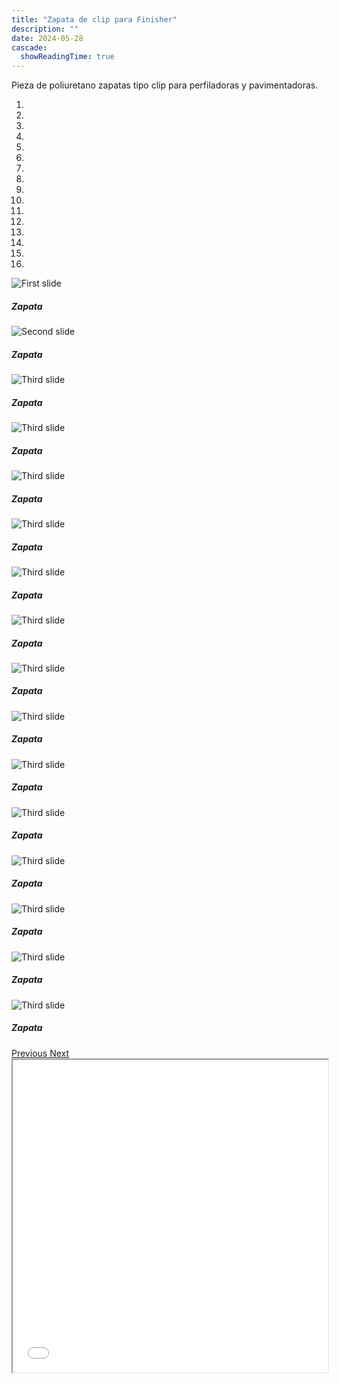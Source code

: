 ```yaml
---
title: "Zapata de clip para Finisher"
description: ""
date: 2024-05-28
cascade:
  showReadingTime: true
---
```


Pieza de poliuretano zapatas tipo clip para perfiladoras y pavimentadoras.

<head>
  <meta charset="UTF-8">
  <meta name="viewport" content="width=device-width, initial-scale=1.0">
  <link rel="stylesheet" href="https://cdn.jsdelivr.net/npm/bootstrap@4.0.0/dist/css/bootstrap.min.css"
    integrity="sha384-Gn5384xqQ1aoWXA+058RXPxPg6fy4IWvTNh0E263XmFcJlSAwiGgFAW/dAiS6JXm" crossorigin="anonymous">
  <link rel="stylesheet" href="style.css">
</head>

<body>
  <div class="row">
    <div id="carouselExampleIndicators" class="carousel slide" data-ride="carousel">
      <ol class="carousel-indicators">
        <li data-target="#carouselExampleIndicators" data-slide-to="0" class="active"></li>
        <li data-target="#carouselExampleIndicators" data-slide-to="1"></li>
        <li data-target="#carouselExampleIndicators" data-slide-to="2"></li>
        <li data-target="#carouselExampleIndicators" data-slide-to="3"></li>
        <li data-target="#carouselExampleIndicators" data-slide-to="4"></li>
        <li data-target="#carouselExampleIndicators" data-slide-to="5"></li>
        <li data-target="#carouselExampleIndicators" data-slide-to="6"></li>
        <li data-target="#carouselExampleIndicators" data-slide-to="7"></li>
        <li data-target="#carouselExampleIndicators" data-slide-to="8"></li>
        <li data-target="#carouselExampleIndicators" data-slide-to="9"></li>
        <li data-target="#carouselExampleIndicators" data-slide-to="10"></li>
        <li data-target="#carouselExampleIndicators" data-slide-to="11"></li>
        <li data-target="#carouselExampleIndicators" data-slide-to="12"></li>
        <li data-target="#carouselExampleIndicators" data-slide-to="13"></li>
        <li data-target="#carouselExampleIndicators" data-slide-to="14"></li>
        <li data-target="#carouselExampleIndicators" data-slide-to="15"></li>
      </ol>
      <div class="carousel-inner">
        <div class="carousel-item active">
          <img class="d-block w-100"
            src="imges/DSC_1124.jpg"
            alt="First slide">
          <div class="carousel-caption d-none d-md-block">
            <h5>Zapata</h5>
          </div>
        </div>
        <div class="carousel-item">
          <img class="d-block w-100"
            src="imges/DSC_1112.jpg"
            alt="Second slide">
            <div class="carousel-caption d-none d-md-block">
            <h5>Zapata</h5>
          </div>
        </div>
        <div class="carousel-item">
          <img class="d-block w-100"
            src="imges/DSC_1113.jpg"
            alt="Third slide">
            <div class="carousel-caption d-none d-md-block">
            <h5>Zapata</h5>
          </div>
        </div>
        <div class="carousel-item">
          <img class="d-block w-100"
            src="imges/DSC_1111.jpg"
            alt="Third slide">
            <div class="carousel-caption d-none d-md-block">
            <h5>Zapata</h5>
          </div>
        </div>
        <div class="carousel-item">
          <img class="d-block w-100"
            src="imges/DSC_1115.jpg"
            alt="Third slide">
            <div class="carousel-caption d-none d-md-block">
            <h5>Zapata</h5>
          </div>
        </div>
        <div class="carousel-item">
          <img class="d-block w-100"
            src="imges/DSC_1116.jpg"
            alt="Third slide">
            <div class="carousel-caption d-none d-md-block">
            <h5>Zapata</h5>
          </div>
        </div>
        <div class="carousel-item">
          <img class="d-block w-100"
            src="imges/DSC_1117.jpg"
            alt="Third slide">
            <div class="carousel-caption d-none d-md-block">
            <h5>Zapata</h5>
          </div>
        </div>
        <div class="carousel-item">
          <img class="d-block w-100"
            src="imges/DSC_1120.jpg"
            alt="Third slide">
            <div class="carousel-caption d-none d-md-block">
            <h5>Zapata</h5>
          </div>
        </div>
        <div class="carousel-item">
          <img class="d-block w-100"
            src="imges/DSC_1122.jpg"
            alt="Third slide">
            <div class="carousel-caption d-none d-md-block">
            <h5>Zapata</h5>
          </div>
        </div>
        <div class="carousel-item">
          <img class="d-block w-100"
            src="imges/DSC_1123.jpg"
            alt="Third slide">
            <div class="carousel-caption d-none d-md-block">
            <h5>Zapata</h5>
          </div>
        </div>
        <div class="carousel-item">
          <img class="d-block w-100"
            src="imges/DSC_1125.jpg"
            alt="Third slide">
            <div class="carousel-caption d-none d-md-block">
            <h5>Zapata</h5>
          </div>
        </div>
        <div class="carousel-item">
          <img class="d-block w-100"
            src="imges/1344.jpg"
            alt="Third slide">
            <div class="carousel-caption d-none d-md-block">
            <h5>Zapata</h5>
          </div>
        </div>
        <div class="carousel-item">
          <img class="d-block w-100"
            src="imges/1348.jpg"
            alt="Third slide">
            <div class="carousel-caption d-none d-md-block">
            <h5>Zapata</h5>
          </div>
        </div>
        <div class="carousel-item">
          <img class="d-block w-100"
            src="imges/color.JPG"
            alt="Third slide">
            <div class="carousel-caption d-none d-md-block">
            <h5>Zapata</h5>
          </div>
        </div>
        <div class="carousel-item">
          <img class="d-block w-100"
            src="imges/zapatacolor.JPG"
            alt="Third slide">
            <div class="carousel-caption d-none d-md-block">
            <h5>Zapata</h5>
          </div>
        </div>
        <div class="carousel-item">
          <img class="d-block w-100"
            src="imges/ZAPATATRASPARENTE.JPG"
            alt="Third slide">
            <div class="carousel-caption d-none d-md-block">
            <h5>Zapata</h5>
          </div>
        </div>
      </div>
      <a class="carousel-control-prev" href="#carouselExampleIndicators" role="button" data-slide="prev">
        <span class="carousel-control-prev-icon" aria-hidden="true"></span>
        <span class="sr-only">Previous</span>
      </a>
      <a class="carousel-control-next" href="#carouselExampleIndicators" role="button" data-slide="next">
        <span class="carousel-control-next-icon" aria-hidden="true"></span>
        <span class="sr-only">Next</span>
      </a>
    </div>
  </div>
  <script src="https://code.jquery.com/jquery-3.2.1.slim.min.js"
    integrity="sha384-KJ3o2DKtIkvYIK3UENzmM7KCkRr/rE9/Qpg6aAZGJwFDMVNA/GpGFF93hXpG5KkN"
    crossorigin="anonymous"></script>
  <script src="https://cdn.jsdelivr.net/npm/popper.js@1.12.9/dist/umd/popper.min.js"
    integrity="sha384-ApNbgh9B+Y1QKtv3Rn7W3mgPxhU9K/ScQsAP7hUibX39j7fakFPskvXusvfa0b4Q"
    crossorigin="anonymous"></script>
  <script src="https://cdn.jsdelivr.net/npm/bootstrap@4.0.0/dist/js/bootstrap.min.js"
    integrity="sha384-JZR6Spejh4U02d8jOt6vLEHfe/JQGiRRSQQxSfFWpi1MquVdAyjUar5+76PVCmYl"
    crossorigin="anonymous"></script>
</body>

<script>
  setTimeout(() => {
    var element = document.getElementById("search-button");
    var divElement = document.getElementById('search-wrapper');
    element.onclick = function() {
      divElement.style.setProperty('visibility', 'visible', 'important');
  }
}, "1000");
</script>


<iframe src="model/model.html" width="100%" height="500px"></iframe>